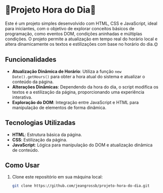 # 🌇Projeto Hora do Dia🌆

Este é um projeto simples desenvolvido com HTML, CSS e JavaScript, ideal para iniciantes, com o objetivo de explorar conceitos básicos de programação, como eventos DOM, condições aninhadas e múltiplas condições. O projeto permite a atualização em tempo real do horário local e altera dinamicamente os textos e estilizações com base no horário do dia.🌞

## Funcionalidades

- **Atualização Dinâmica de Horário**: Utiliza a função `new Date().getHours()` para obter a hora atual do sistema e atualizar o conteúdo da página.
- **Alterações Dinâmicas**: Dependendo da hora do dia, o script modifica os textos e a estilização da página, proporcionando uma experiência interativa.
- **Exploração do DOM**: Integração entre JavaScript e HTML para manipulação de elementos de forma dinâmica.

## Tecnologias Utilizadas

- **HTML**: Estrutura básica da página.
- **CSS**: Estilização da página.
- **JavaScript**: Lógica para manipulação do DOM e atualização dinâmica de conteúdo.

## Como Usar

1. Clone este repositório em sua máquina local:

   ```bash
   git clone https://github.com/jeangrossb/projeto-hora-do-dia.git
